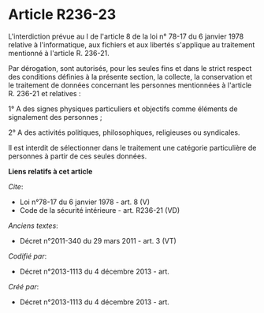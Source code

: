 # Article R236-23

L'interdiction prévue au I de l'article 8 de la loi n° 78-17 du 6 janvier 1978 relative à l'informatique, aux fichiers et aux
libertés s'applique au traitement mentionné à l'article R. 236-21. 

Par dérogation, sont autorisés, pour les seules fins et dans le strict respect des conditions définies à la présente section,
la collecte, la conservation et le traitement de données concernant les personnes mentionnées à l'article R. 236-21 et
relatives : 

1° A des signes physiques particuliers et objectifs comme éléments de signalement des personnes ; 

2° A des activités politiques, philosophiques, religieuses ou syndicales. 

Il est interdit de sélectionner dans le traitement une catégorie particulière de personnes à partir de ces seules données.

**Liens relatifs à cet article**

_Cite_:

  - Loi n°78-17 du 6 janvier 1978 - art. 8 (V)
  - Code de la sécurité intérieure - art. R236-21 (VD)

_Anciens textes_:

  - Décret n°2011-340 du 29 mars 2011 - art. 3 (VT)

_Codifié par_:

  - Décret n°2013-1113 du 4 décembre 2013 - art.

_Créé par_:

  - Décret n°2013-1113 du 4 décembre 2013 - art.
